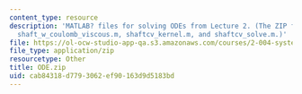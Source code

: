 ```yaml
---
content_type: resource
description: 'MATLAB? files for solving ODEs from Lecture 2. (The ZIP file contains:
  shaft_w_coulomb_viscous.m, shaftcv_kernel.m, and shaftcv_solve.m.)'
file: https://ol-ocw-studio-app-qa.s3.amazonaws.com/courses/2-004-systems-modeling-and-control-ii-fall-2007/cab84318d7793062ef90163d9d5183bd_ODE.zip
file_type: application/zip
resourcetype: Other
title: ODE.zip
uid: cab84318-d779-3062-ef90-163d9d5183bd
---
```

